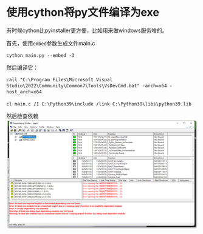 # 使用cython将py文件编译为exe

有时候cython比pyinstaller更方便，比如用来做windows服务啥的。

首先，使用`embed`参数生成文件main.c

    cython main.py --embed -3

然后编译它：

    call "C:\Program Files\Microsoft Visual Studio\2022\Community\Common7\Tools\VsDevCmd.bat" -arch=x64 -host_arch=x64

    cl main.c /I C:\Python39\include /link C:\Python39\libs\python39.lib

然后检查依赖 ![sshot-1](sshot-1.png)
